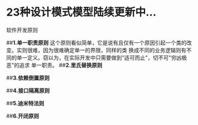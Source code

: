 # 23种设计模式模型陆续更新中...

软件开发原则

##**1.单一职责原则**
这个原则看似简单，它是说有且仅有一个原因引起一个类的改变。实则很难，因为很难确定单一的界限，同样的类
换成不同的业务逻辑则有不同的单一定义。窃以为，在实际开发中只需要做到"适可而止"，切不可"穷凶极恶"的追求
单一职责。
##**2.里氏替换原则**

##**3.依赖倒置原则**

##**4.接口隔离原则**

##**5.迪米特法则**

##**6.开闭原则**